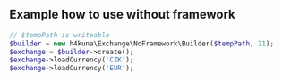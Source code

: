 Example how to use without framework
-------

```php
// $tempPath is writeable
$builder = new h4kuna\Exchange\NoFramework\Builder($tempPath, 21);
$exchange = $builder->create();
$exchange->loadCurrency('CZK');
$exchange->loadCurrency('EUR');
```

